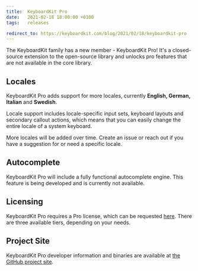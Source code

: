 ```yaml
---
title:  KeyboardKit Pro
date:   2021-02-18 18:00:00 +0100
tags:   releases

redirect_to: https://keyboardkit.com/blog/2021/02/18/keyboardkit-pro
---
```


The KeyboardKit family has a new member - KeyboardKit Pro! It's a closed-source extension to the open-source library and unlocks pro features that are not available in the core library.


## Locales 

KeyboardKit Pro adds support for more locales, currently **English, German, Italian** and **Swedish**. 

Locale support includes locale-specific input sets, keyboard layouts and secondary callout actions, which means that you can easily change the entire locale of a system keyboard. 

More locales will be added over time. Create an issue or reach out if you have a suggestion for or need a specific locale.


## Autocomplete

KeyboardKit Pro will include a fully functional autocomplete engine. This feature is being developed and is currently not available.


## Licensing

KeyboardKit Pro requires a Pro license, which can be requested [here](/pro). There are three available tiers, depending on your needs.


## Project Site

KeyboardKit Pro developer information and binaries are available at [the GitHub project site]({{site.github_url_pro}}).